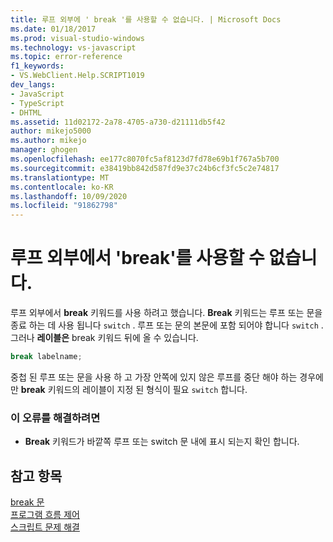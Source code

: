 ```yaml
---
title: 루프 외부에 ' break '를 사용할 수 없습니다. | Microsoft Docs
ms.date: 01/18/2017
ms.prod: visual-studio-windows
ms.technology: vs-javascript
ms.topic: error-reference
f1_keywords:
- VS.WebClient.Help.SCRIPT1019
dev_langs:
- JavaScript
- TypeScript
- DHTML
ms.assetid: 11d02172-2a78-4705-a730-d21111db5f42
author: mikejo5000
ms.author: mikejo
manager: ghogen
ms.openlocfilehash: ee177c8070fc5af8123d7fd78e69b1f767a5b700
ms.sourcegitcommit: e38419bb842d587fd9e37c24b6cf3fc5c2e74817
ms.translationtype: MT
ms.contentlocale: ko-KR
ms.lasthandoff: 10/09/2020
ms.locfileid: "91862798"
---
```

# <a name="cant-have-break-outside-of-loop"></a>루프 외부에서 'break'를 사용할 수 없습니다.
루프 외부에서 **break** 키워드를 사용 하려고 했습니다. **Break** 키워드는 루프 또는 문을 종료 하는 데 사용 됩니다 `switch` . 루프 또는 문의 본문에 포함 되어야 합니다 `switch` . 그러나 **레이블은** break 키워드 뒤에 올 수 있습니다.  
  
```js
break labelname;  
```  
  
 중첩 된 루프 또는 문을 사용 하 고 가장 안쪽에 있지 않은 루프를 중단 해야 하는 경우에만 **break** 키워드의 레이블이 지정 된 형식이 필요 `switch` 합니다.  
  
### <a name="to-correct-this-error"></a>이 오류를 해결하려면  
  
- **Break** 키워드가 바깥쪽 루프 또는 switch 문 내에 표시 되는지 확인 합니다.  
  
## <a name="see-also"></a>참고 항목  
 [break 문](https://developer.mozilla.org/docs/Web/JavaScript/Reference/Statements/break)   
 [프로그램 흐름 제어](https://developer.mozilla.org/docs/Web/JavaScript/Guide/Control_flow_and_error_handling)   
 [스크립트 문제 해결](https://developer.mozilla.org/docs/Learn/JavaScript/First_steps/What_went_wrong)